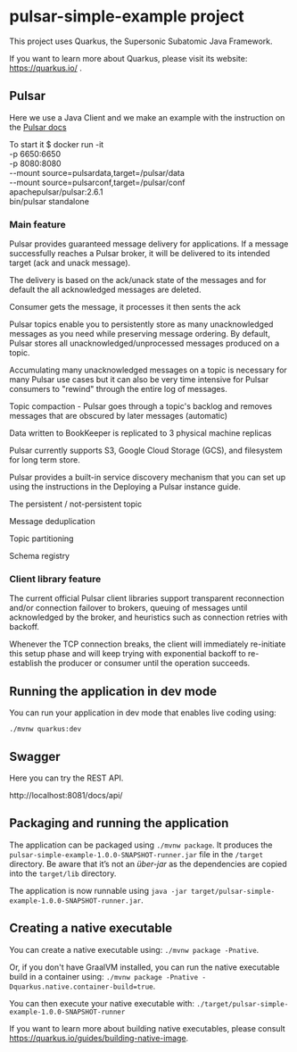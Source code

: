 # pulsar-simple-example project

This project uses Quarkus, the Supersonic Subatomic Java Framework.

If you want to learn more about Quarkus, please visit its website: https://quarkus.io/ .

## Pulsar
Here we use a Java Client and we make an example with the instruction on the [Pulsar docs](https://pulsar.apache.org/docs/en/client-libraries-java/)

To start it
$ docker run -it \
  -p 6650:6650 \
  -p 8080:8080 \
  --mount source=pulsardata,target=/pulsar/data \
  --mount source=pulsarconf,target=/pulsar/conf \
  apachepulsar/pulsar:2.6.1 \
  bin/pulsar standalone

### Main feature
Pulsar provides guaranteed message delivery for applications. If a message successfully reaches a Pulsar broker, it will be delivered to its intended target (ack and unack message). 

The delivery is based on the ack/unack state of the messages and for default the all acknowledged messages are deleted. 

Consumer gets the message, it processes it then sents the ack 

Pulsar topics enable you to persistently store as many unacknowledged messages as you need while preserving message ordering. By default, Pulsar stores all unacknowledged/unprocessed messages produced on a topic. 

Accumulating many unacknowledged messages on a topic is necessary for many Pulsar use cases but it can also be very time intensive for Pulsar consumers to "rewind" through the entire log of messages. 

Topic compaction - Pulsar goes through a topic's backlog and removes messages that are obscured by later messages (automatic) 

Data written to BookKeeper is replicated to 3 physical machine replicas 

Pulsar currently supports S3, Google Cloud Storage (GCS), and filesystem for long term store. 

Pulsar provides a built-in service discovery mechanism that you can set up using the instructions in the Deploying a Pulsar instance guide. 

The persistent / not-persistent topic 

Message deduplication 

Topic partitioning  

Schema registry

### Client library feature 
The current official Pulsar client libraries support transparent reconnection and/or connection failover to brokers, queuing of messages until acknowledged by the broker, and heuristics such as connection retries with backoff. 

Whenever the TCP connection breaks, the client will immediately re-initiate this setup phase and will keep trying with exponential backoff to re-establish the producer or consumer until the operation succeeds. 

## Running the application in dev mode

You can run your application in dev mode that enables live coding using:
```
./mvnw quarkus:dev
```

## Swagger
Here you can try the REST API.

http://localhost:8081/docs/api/

## Packaging and running the application

The application can be packaged using `./mvnw package`.
It produces the `pulsar-simple-example-1.0.0-SNAPSHOT-runner.jar` file in the `/target` directory.
Be aware that it’s not an _über-jar_ as the dependencies are copied into the `target/lib` directory.

The application is now runnable using `java -jar target/pulsar-simple-example-1.0.0-SNAPSHOT-runner.jar`.

## Creating a native executable

You can create a native executable using: `./mvnw package -Pnative`.

Or, if you don't have GraalVM installed, you can run the native executable build in a container using: `./mvnw package -Pnative -Dquarkus.native.container-build=true`.

You can then execute your native executable with: `./target/pulsar-simple-example-1.0.0-SNAPSHOT-runner`

If you want to learn more about building native executables, please consult https://quarkus.io/guides/building-native-image.